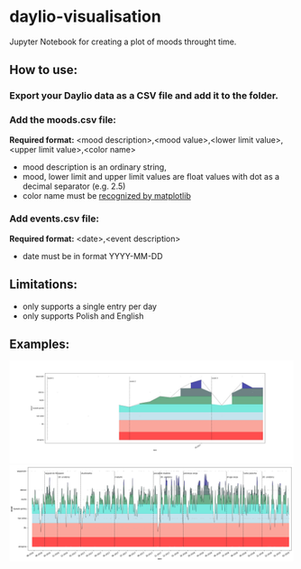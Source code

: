 # daylio-visualisation
Jupyter Notebook for creating a plot of moods throught time.

## How to use:
### Export your Daylio data as a CSV file and add it to the folder.
### Add the moods.csv file:
**Required format:**
\<mood description\>,\<mood value\>,\<lower limit value\>,\<upper limit value\>,\<color name\>
 - mood description is an ordinary string,
 - mood, lower limit and upper limit values are float values with dot as a decimal separator (e.g. 2.5)
 - color name must be [recognized by matplotlib](https://matplotlib.org/examples/color/named_colors.html)
### Add events.csv file:
**Required format:**
\<date\>,\<event description\>
 - date must be in format YYYY-MM-DD
 
 ## Limitations:
  - only supports a single entry per day
  - only supports Polish and English

## Examples:
![Example one](https://raw.githubusercontent.com/kplich/daylio-visualisation/master/daylio%20plot.jpg)
![Example two](https://raw.githubusercontent.com/kplich/daylio-visualisation/master/example.png)
